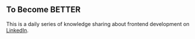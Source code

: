 ## To Become BETTER

This is a daily series of knowledge sharing about frontend development on [LinkedIn](https://www.linkedin.com/in/tuandoankim/).